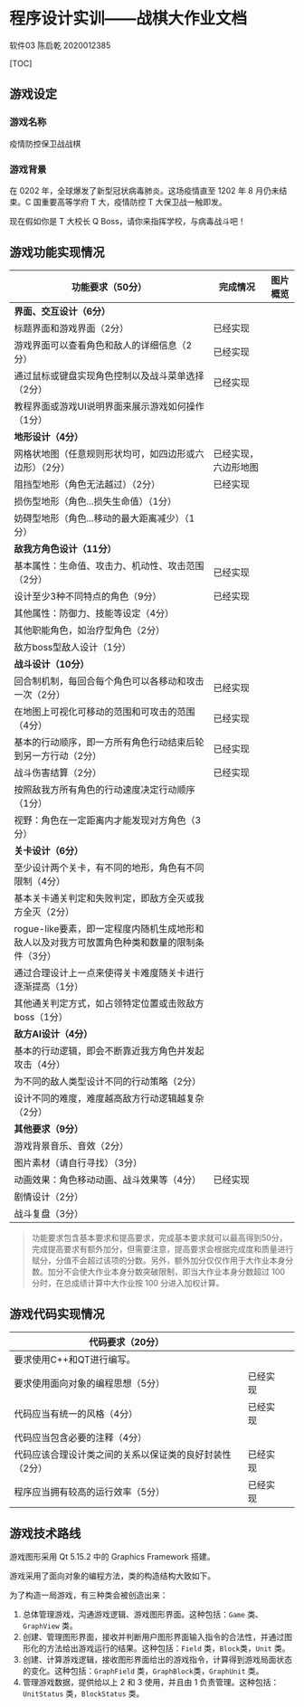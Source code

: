 # 程序设计实训——战棋大作业文档

软件03 陈启乾 2020012385

[TOC]

## 游戏设定

### 游戏名称

疫情防控保卫战战棋

### 游戏背景

在 0202 年，全球爆发了新型冠状病毒肺炎。这场疫情直至 1202 年 8 月仍未结束。C 国重要高等学府 T 大，疫情防控 T 大保卫战一触即发。

现在假如你是 T 大校长 Q Boss，请你来指挥学校，与病毒战斗吧！

## 游戏功能实现情况

| 功能要求（50分）                                             | 完成情况                   | 图片概览 |
| ------------------------------------------------------------ | ------------------------- | -------- |
| **界面、交互设计（6分）**                                    |                            |          |
| 标题界面和游戏界面（2分）                                    | 已经实现                           |          |
| 游戏界面可以查看角色和敌人的详细信息（2分）                  | 已经实现                   |          |
| 通过鼠标或键盘实现角色控制以及战斗菜单选择（2分）            | 已经实现                   |          |
| 教程界面或游戏UI说明界面来展示游戏如何操作（1分）            |                            |          |
| **地形设计（4分）**                                          |                            |          |
| 网格状地图（任意规则形状均可，如四边形或六边形）（2分）      | 已经实现，六边形地图       |          |
| 阻挡型地形（角色无法越过）（2分）                            | 已经实现                   |          |
| 损伤型地形（角色...损失生命值）（1分）                       |                            |          |
| 妨碍型地形（角色...移动的最大距离减少）（1分）               |                            |          |
| **敌我方角色设计（11分）**                                   |                            |          |
| 基本属性：生命值、攻击力、机动性、攻击范围（2分）            | 已经实现                   |          |
| 设计至少3种不同特点的角色（9分）                             |  已经实现                    |          |
| 其他属性：防御力、技能等设定（4分）                          |                            |          |
| 其他职能角色，如治疗型角色（2分）                            |                            |          |
| 敌方boss型敌人设计（1分）                                    |                            |          |
| **战斗设计（10分）**                                         |                            |          |
| 回合制机制，每回合每个角色可以各移动和攻击一次（2分）        |    已经实现                        |          |
| 在地图上可视化可移动的范围和可攻击的范围（4分）              | 已经实现                  |          |
| 基本的行动顺序，即一方所有角色行动结束后轮到另一方行动（2分） | 已经实现                   |          |
| 战斗伤害结算（2分）                                          | 已经实现                   |          |
| 按照敌我方所有角色的行动速度决定行动顺序（1分）              |                            |          |
| 视野：角色在一定距离内才能发现对方角色（3分）                |                            |          |
| **关卡设计（6分）**                                        |                            |          |
| 至少设计两个关卡，有不同的地形，角色有不同限制（4分）        |                            |          |
| 基本关卡通关判定和失败判定，即敌方全灭或我方全灭（2分）      |                            |          |
| rogue-like要素，即一定程度内随机生成地形和敌人以及对我方可放置角色种类和数量的限制条件（3分） |                            |          |
| 通过合理设计上一点来使得关卡难度随关卡进行逐渐提高（1分）    |                            |          |
| 其他通关判定方式，如占领特定位置或击败敌方boss（1分）        |                            |          |
| **敌方AI设计（4分）**                                        |                            |          |
| 基本的行动逻辑，即会不断靠近我方角色并发起攻击（4分）        |                            |          |
| 为不同的敌人类型设计不同的行动策略（2分）                    |                            |          |
| 设计不同的难度，难度越高敌方行动逻辑越复杂（2分）            |                            |          |
| **其他要求（9分）**                                          |                            |          |
| 游戏背景音乐、音效（2分）                                    |                            |          |
| 图片素材（请自行寻找）（3分）                                |                            |          |
| 动画效果：角色移动动画、战斗效果等（4分）                    | 已经实现                   |          |
| 剧情设计（2分）                                              |                            |          |
| 战斗复盘（3分）                                              |                            |          |

> 功能要求包含基本要求和提高要求，完成基本要求就可以最高得到50分，完成提高要求有额外加分，但需要注意，提高要求会根据完成度和质量进行赋分，分值不会超过该项的分数。另外，额外加分仅仅作用于大作业本身分数。加分不会使大作业本身分数突破限制，即当大作业本身分数超过 100 分时，在总成绩计算中大作业按 100 分进入加权计算。

## 游戏代码实现情况

| 代码要求（20分）                                        |          |      |
| ------------------------------------------------------- | -------- | ---- |
| 要求使⽤C++和QT进⾏编写。                               |          |      |
| 要求使⽤⾯向对象的编程思想（5分）                       | 已经实现 |      |
| 代码应当有统⼀的⻛格（4分）                             | 已经实现 |      |
| 代码应当包含必要的注释（4分）                           |          |      |
| 代码应该合理设计类之间的关系以保证类的良好封装性（2分） | 已经实现 |      |
| 程序应当拥有较⾼的运⾏效率（5分）                       | 已经实现 |      |

## 游戏技术路线

游戏图形采用 Qt 5.15.2 中的 Graphics Framework 搭建。

游戏采用了面向对象的编程方法，类的构造结构大致如下。

为了构造一局游戏，有三种类会被创造出来：

1. 总体管理游戏，沟通游戏逻辑、游戏图形界面。这种包括：`Game` 类、`GraphView` 类。
2. 创建、管理图形界面，接收并判断用户图形界面输入指令的合法性，并通过图形化的方法给出游戏运行的结果。这种包括：`Field` 类，`Block`类，`Unit` 类。
3. 创建、计算游戏逻辑，接收图形界面给出的游戏指令，计算得到游戏局面状态的变化。这种包括：`GraphField` 类，`GraphBlock`类，`GraphUnit` 类。
4. 管理游戏数据，提供给以上 2 和 3 使用，并且由 1 负责管理。这种包括：`UnitStatus` 类，`BlockStatus` 类。

